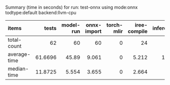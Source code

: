 Summary (time in seconds) for run: test-onnx using mode:onnx todtype:default backend:llvm-cpu

| items        |   tests |   model-run |   onnx-import |   torch-mlir |   iree-compile |   inference |
|:-------------|--------:|------------:|--------------:|-------------:|---------------:|------------:|
| total-count  | 62      |      60     |        60     |            0 |         24     |      15     |
| average-time | 61.6696 |      45.89  |         9.061 |            0 |          5.212 |       1.507 |
| median-time  | 11.8725 |       5.554 |         3.655 |            0 |          2.664 |       0     |
